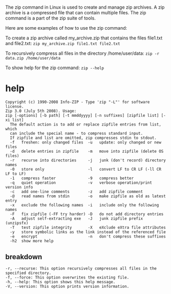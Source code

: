 # 

The zip command in Linux is used to create and manage zip archives. A zip archive is a compressed file that can contain multiple files. The zip command is a part of the zip suite of tools.

Here are some examples of how to use the zip command:

To create a zip archive called my_archive.zip that contains the files file1.txt and file2.txt:
`zip my_archive.zip file1.txt file2.txt`

To recursively compress all files in the directory /home/user/data:
`zip -r data.zip /home/user/data`

To show help for the zip command:
`zip --help`

# help

```
Copyright (c) 1990-2008 Info-ZIP - Type 'zip "-L"' for software license.
Zip 3.0 (July 5th 2008). Usage:
zip [-options] [-b path] [-t mmddyyyy] [-n suffixes] [zipfile list] [-xi list]
  The default action is to add or replace zipfile entries from list, which
  can include the special name - to compress standard input.
  If zipfile and list are omitted, zip compresses stdin to stdout.
  -f   freshen: only changed files  -u   update: only changed or new files
  -d   delete entries in zipfile    -m   move into zipfile (delete OS files)
  -r   recurse into directories     -j   junk (don't record) directory names
  -0   store only                   -l   convert LF to CR LF (-ll CR LF to LF)
  -1   compress faster              -9   compress better
  -q   quiet operation              -v   verbose operation/print version info
  -c   add one-line comments        -z   add zipfile comment
  -@   read names from stdin        -o   make zipfile as old as latest entry
  -x   exclude the following names  -i   include only the following names
  -F   fix zipfile (-FF try harder) -D   do not add directory entries
  -A   adjust self-extracting exe   -J   junk zipfile prefix (unzipsfx)
  -T   test zipfile integrity       -X   eXclude eXtra file attributes
  -y   store symbolic links as the link instead of the referenced file
  -e   encrypt                      -n   don't compress these suffixes
  -h2  show more help
  ```

## breakdown

```
-r, --recurse: This option recursively compresses all files in the specified directory.
-f, --force: This option overwrites the existing file.
-h, --help: This option shows this help message.
-V, --version: This option prints version information.
```